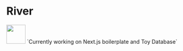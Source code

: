 # River 
<img src="https://github.com/user-attachments/assets/51c1bfab-4f17-4f89-bb19-447f1db7386f" width="50" height="50" />
`Currently working on Next.js boilerplate and Toy Database`
